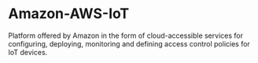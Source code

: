 # Amazon-AWS-IoT
Platform offered by Amazon in the form of cloud-accessible services for configuring, deploying, monitoring and defining access control policies for IoT devices.
